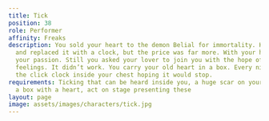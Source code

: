 ```yaml
---
title: Tick
position: 38
role: Performer
affinity: Freaks
description: You sold your heart to the demon Belial for immortality. He tore it out
  and replaced it with a clock, but the price was far more. With your heart you lost
  your passion. Still you asked your lover to join you with the hope of reviving your
  feelings. It didn’t work. You carry your old heart in a box. Every night you count
  the click clock inside your chest hoping it would stop.
requirements: Ticking that can be heard inside you, a huge scar on your chest and
  a box with a heart, act on stage presenting these
layout: page
image: assets/images/characters/tick.jpg
---
```


